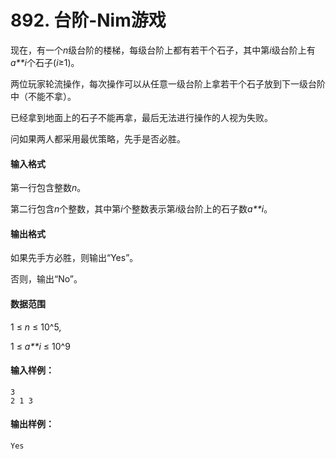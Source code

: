 # 892. 台阶-Nim游戏

现在，有一个*n*级台阶的楼梯，每级台阶上都有若干个石子，其中第*i*级台阶上有*a**i*个石子(*i*≥1)。

两位玩家轮流操作，每次操作可以从任意一级台阶上拿若干个石子放到下一级台阶中（不能不拿）。

已经拿到地面上的石子不能再拿，最后无法进行操作的人视为失败。

问如果两人都采用最优策略，先手是否必胜。

#### 输入格式

第一行包含整数*n*。

第二行包含*n*个整数，其中第*i*个整数表示第*i*级台阶上的石子数*a**i*。

#### 输出格式

如果先手方必胜，则输出“Yes”。

否则，输出“No”。

#### 数据范围

1 ≤ *n* ≤ 10^5,

1 ≤ *a**i* ≤ 10^9

#### 输入样例：

```
3
2 1 3
```

#### 输出样例：

```
Yes
```